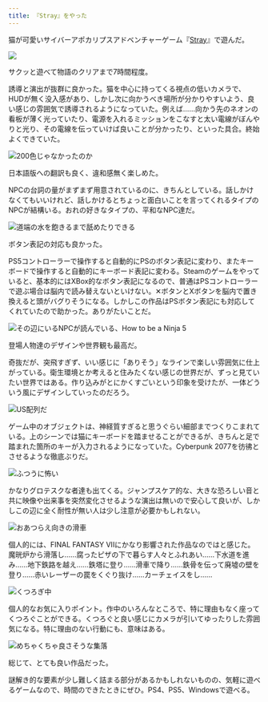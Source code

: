 ```yaml
---
title: 『Stray』をやった
---
```

猫が可愛いサイバーアポカリプスアドベンチャーゲーム『[Stray](https://store.steampowered.com/app/1332010/Stray/?l=japanese)』で遊んだ。

![](https://lh4.googleusercontent.com/x0wKz7v-UkECv-LdZ5MuKqMdZPNMmv1ydq5gKKi7ySswM3aRt7hCOCbZ07AuhIhC1tE5Ime4NecrcC4LEOSogPaO0B2Lpm6IPP1QRVk52qMGJx9x0rrBSCnhAIKKUhaPUe9x2wkJLS47klFDq1LGXbzVxxPaS8GvtjkjEJSz0j_6RlWeg4zYzRbazMFQLg)

サクッと遊べて物語のクリアまで7時間程度。

誘導と演出が抜群に良かった。猫を中心に持ってくる視点の低いカメラで、HUDが無く没入感があり、しかし次に向かうべき場所が分かりやすいよう、良い感じの雰囲気で誘導されるようになっていた。例えば……向かう先のネオンの看板が薄く光っていたり、電源を入れるミッションをこなすと太い電線がぼんやりと光り、その電線を伝っていけば良いことが分かったり、といった具合。終始よくできていた。

![](https://lh6.googleusercontent.com/DtXA8FNKw-WDNPyljrRHOOYnGRJ-v1RC9l2USQKvAWpwQxAsMBpfmVtyZBiyeT6m1Lq2TuGGVAJBJBSE7E6aj7RpI99CSSaupyNMxTQy-ylSbIKicSoDnZDCKpSOQRUH4uKafQELzCmGYPEBrb9k-tFzYzpc7abnwzi9a2ZXFX767RNCZVUAOa61SXvgpg "200色じゃなかったのか")

日本語版への翻訳も良く、違和感無く楽しめた。

NPCの台詞の量がまずまず用意されているのに、きちんとしている。話しかけなくてもいいけれど、話しかけるとちょっと面白いことを言ってくれるタイプのNPCが結構いる。おれの好きなタイプの、平和なNPC達だ。

![](https://lh6.googleusercontent.com/ImqcHWU1tX9imp2DJFuZ3VmN1VHBJtGeR7uwzjVUnwZiLjGH7lrjA1uiW9NuIv0FKQ7Hg_DI6HJjXuPwBc5Su5wUftNZlFMAlkVDItWRnIHqcliNbWN9Ad_674l8e5bNgZdAvm77yrxBVZFEF5_V2-lhaAYKE2t1OrDZ36Qm5cG9BzMihRSc2r9RN0KtPA "道端の水を飽きるまで舐めたりできる")

ボタン表記の対応も良かった。

PS5コントローラーで操作すると自動的にPSのボタン表記に変わり、またキーボードで操作すると自動的にキーボード表記に変わる。Steamのゲームをやっていると、基本的にはXBox的なボタン表記になるので、普通はPSコントローラーで遊ぶ場合は脳内で読み替えないといけない。✕ボタンとXボタンを脳内で置き換えると頭がバグりそうになる。しかしこの作品はPSボタン表記にも対応してくれていたので助かった。ありがたいことだ。

![](https://lh4.googleusercontent.com/DZ_7dSs_JSBA-glHc8ezH419mqsHqBjOMYkKFIO6zuzjpqeQ0tI_oPWIFVX6cAtXBi9u7AoOf1fhaxDsjC43x1HCYCZbzShGfrTZbJ-9tcipDGLRDoZtqNrMEwL6kP4ePZzFP0AliCD0qvwFnClzb-bjx2eJEon_KgfunB0Hd88RbFp059-7QmRmGdUg2Q "その辺にいるNPCが読んでいる、How to be a Ninja 5")

登場人物達のデザインや世界観も最高だ。

奇抜だが、突飛すぎず、いい感じに「ありそう」なラインで楽しい雰囲気に仕上がっている。衛生環境とか考えると住みたくない感じの世界だが、ずっと見ていたい世界ではある。作り込みがとにかくすごいという印象を受けたが、一体どういう風にデザインしていったのだろう。

![](https://lh5.googleusercontent.com/WbDpMmu4foymvUu5oL87sQ14XXKoP12GcfR7n4zvRfjWCf_a0dEVf3RgLWDQtSoY9oL-f1YujfUXwe-xxfcQcZFJe0F89OWtlsP9vX4DYjQduHJMcpEx1aq8Tjf1gFegnDnUCKhNsHeTkPRsldEUWqCtxIhLMVU-AmPryBSv2UGfB5oY7VkiPwIFSlKnDA "US配列だ")

ゲーム中のオブジェクトは、神経質すぎると思うぐらい細部までつくりこまれている。上のシーンでは猫にキーボードを踏ませることができるが、きちんと足で踏まれた箇所のキーが入力されるようになっていた。Cyberpunk 2077を彷彿とさせるような徹底ぶりだ。

![](https://lh6.googleusercontent.com/cfJbnga3ahGZ6eCb4pdV4bC3bEpOe1nz3CkhFtg1oV0zXOHwp9yq2lMMVZfxUlHZ-ype0FZHpw4_llAEGIEfos_wavBvYyvfFNkRexMaz6g6Cb88lLZ1VUGDGntDKKp_020raOicHWduB6SyPvxvoGiBhowjH2HnoY3i_zgS-KEdOeuourAJ0gwXOncRdg "ふつうに怖い")

かなりグロテスクな者達も出てくる。ジャンプスケア的な、大きな恐ろしい音と共に映像や出来事を突然変化させるような演出は無いので安心して良いが、しかしこの辺に全く耐性が無い人は少し注意が必要かもしれない。

![](https://lh3.googleusercontent.com/obb5ZaWjhM6a2BfIn5mi-i6u3IRoLxpyrt_PCSTmdifDl8QjejWqPM3q_th2n2pAaGIrdnw-LiqlPZnXvv03uj5zmOaDtH0ZgGG_NcyckAb2PHH6VTNurR8R24I4ff5U7BOy6PKkTNJFyJWegfFA8L3Ch8kwkcrIbKyPuXHuAosbJvIB5KAADljXWkw-UA "おあつらえ向きの滑車")

個人的には、FINAL FANTASY VIIにかなり影響された作品なのではと感じた。魔晄炉から滑落し……腐ったピザの下で暮らす人々とふれあい……下水道を進み……地下鉄路を越え……鉄塔に登り……滑車で降り……鉄骨を伝って廃墟の壁を登り……赤いレーザーの罠をくぐり抜け……カーチェイスをし……

![](https://lh6.googleusercontent.com/SxnWdxI-_PfUfKTO8qXZRfet5yLf3k-Qv5XVJ4OZkTHTKZGmP-Ub0-kTW2QJFWPpUZy9nD0G-S8t-BVV90-grISDG-Q6XY2b5eQK4lmjfpAye1n_5q_ILT0V0PHPQd7AlQDIonWGI_TQyL1CRClc_fNr-c7FVXwArRDu99-UxyL4h9_35L3z4QyAO4ww9Q "くつろぎ中")

個人的なお気に入りポイント。作中のいろんなところで、特に理由もなく座ってくつろぐことができる。くつろぐと良い感じにカメラが引いてゆったりした雰囲気になる。特に理由のない行動にも、意味はある。

![](https://lh5.googleusercontent.com/4yM-QAd2dOwwl1j3RZ51qYBVjitNia5R97Pbs5qHQgiwg3-_t8p4mmb4zYGMOrkHh1f0KaEDIXd18qcQVbZY6fB89QmpkobQgtRShqycGz8RayU6wAc6M751Nam6Y7DaPEXFnpJMxo2VRfSQnLYv3V52F27cYquN03NZ64pBTYplr5RW6kgCUaVN7oeLSg "めちゃくちゃ良さそうな集落")

総じて、とても良い作品だった。

謎解き的な要素が少し難しく詰まる部分があるかもしれないものの、気軽に遊べるゲームなので、時間のできたときにぜひ。PS4、PS5、Windowsで遊べる。
